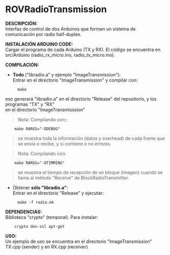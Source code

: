 # ROVRadioTransmission
**DESCRIPCIÓN:**  
Interfaz de control de dos Arduinos que forman un sistema de comunicación por radio half-duplex.

**INSTALACIÓN ARDUINO CODE:**  
Cargar el programa de cada Arduino (TX y RX). El código se encuentra en src/Arduino (radio_rx_micro.ino, radio_tx_micro.ino).

**COMPILACIÓN:**
* **Todo** ("libradio.a" y ejemplo "ImageTransmission"):  
Entrar en el directorio "ImageTransmission" y compilar con: 

		make
eso generará "libradio.a" en el directorio "Release" del repositorio, y los programas "TX" y "RX"  
en el directorio "ImageTransmisssion"
>Nota: Compilando con;:

		make RARGS="-DDEBUG"
>se muestra toda la información (datos y overhead) de cada frame que se envía o recibe, y si contiene
o no errores.

>Nota: Compilando con: 

		make RARGS="-DTIMMING"
>se muestra el tiempo de recepción de un bloque (imagen) cuando se  
>llama al método "Receive" de BlockRadioTransmitter.

* Obtener **sólo "libradio.a"**:  
Entrar en el directorio "Release" y ejecutar:  

		make -f radio.mk


**DEPENDENCIAS:**  
Biblioteca "crypto" (temporal). Para instalar:

		crypto dev-ssl apt-get

**USO:**  
Un ejemplo de uso se encuentra en el directorio "ImageTransmission" TX.cpp (sender) y en RX.cpp (receiver) 
